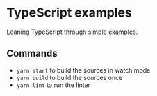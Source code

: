 # TypeScript examples

Leaning TypeScript through simple examples.

## Commands

- `yarn start` to build the sources in watch mode
- `yarn build` to build the sources once
- `yarn lint` to run the linter
